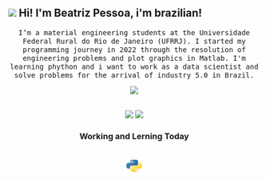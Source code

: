 ## <img src="https://raw.githubusercontent.com/alexnaiman/alexnaiman/master/resources/welcomeglitch.gif" width="50px" /> Hi! I'm Beatriz Pessoa, i'm brazilian!
<p align="center" >
  <samp>
   I’m a material engineering students at the Universidade Federal Rural do Rio de Janeiro (UFRRJ). I started my programming journey in 2022 through the resolution of engineering problems and plot graphics in Matlab. I'm learning phython and i want to work as a data scientist and solve problems for the arrival of industry 5.0 in Brazil. 
    
<div align="center">
  <a href="https://github.com/beampessoa">
  <img height="180em" src="https://github-readme-stats.vercel.app/api?username=beampessoa&show_icons=true&theme=dark&include_all_commits=true&count_private=true"/>
 
  ##

  <div> 
  <a href = "mailto:bmp.eng.mat@gmail.com"><img src="https://img.shields.io/badge/-Gmail-%23333?style=for-the-badge&logo=gmail&logoColor=white" target="_blank"></a>
  <a href="https://www.linkedin.com/in/beampessoa" target="_blank"><img src="https://img.shields.io/badge/-LinkedIn-%230077B5?style=for-the-badge&logo=linkedin&logoColor=white" target="_blank"></a> 
    
### Working and Lerning Today
  </div>
  
  <div style="display: inline_block"><br>
 
  <img align="center" alt="Rafa-Python" height="30" width="40" src="https://raw.githubusercontent.com/devicons/devicon/master/icons/python/python-original.svg">
  </div>
